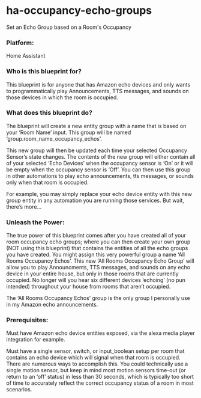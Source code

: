 # ha-occupancy-echo-groups
Set an Echo Group based on a Room's Occupancy

<h3>Platform:</h3>
Home Assistant

<h3>Who is this blueprint for?</h3>

This blueprint is for anyone that has Amazon echo devices and only wants to programmatically play Announcements, TTS messages, and sounds on those devices in which the room is occupied.

<h3>What does this blueprint do?</h3>

The blueprint will create a new entity group with a name that is based on your ‘Room Name’ input. This group will be named ‘group.room_name_occupancy_echos’.

This new group will then be updated each time your selected Occupancy Sensor’s state changes. The contents of the new group will either contain all of your selected ‘Echo Devices’ when the occupancy sensor is ‘On’ or it will be empty when the occupancy sensor is ‘Off’. You can then use this group in other automations to play echo announcements, tts messages, or sounds only when that room is occupied.

For example, you may simply replace your echo device entity with this new group entity in any automation you are running those services. But wait, there’s more…

<h3>Unleash the Power:</h3>

The true power of this blueprint comes after you have created all of your room occupancy echo groups; where you can then create your own group (NOT using this blueprint) that contains the entities of all the echo groups you have created. You might assign this very powerful group a name ‘All Rooms Occupancy Echos’. This new ‘All Rooms Occupancy Echo Group’ will allow you to play Announcments, TTS messages, and sounds on any echo device in your entire house, but only in those rooms that are currently occupied. No longer will you hear six different devices ‘echoing’ (no pun intended) throughout your house from rooms that aren’t occupied.

The ‘All Rooms Occupancy Echos’ group is the only group I personally use in my Amazon echo announcements.

<h3>Prerequisites:</h3>

Must have Amazon echo device entities exposed, via the alexa media player integration for example.

Must have a single sensor, switch, or input_boolean setup per room that contains an echo device which will signal when that room is occupied. There are numerous ways to accomplish this. You could technically use a single motion sensor, but keep in mind most motion sensors time-out (or return to an ‘off’ status) in less than 30 seconds, which is typically too short of time to accurately reflect the correct occupancy status of a room in most scenarios.
